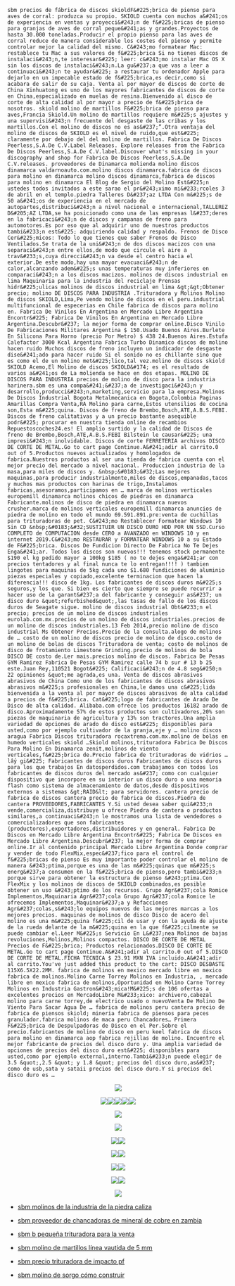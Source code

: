 
```
sbm precios de fábrica de discos skioldF&#225;brica de pienso para aves de corral: produzca su propio. SKIOLD cuenta con muchos a&#241;os de experiencia en ventas y proyecci&#243;n de f&#225;bricas de pienso para granjas de aves de corral peque&#241;as y grandes.Proyectos de hasta 30.000 toneladas.Producir el propio pienso para las aves de corral reduce de manera considerable los costes del pienso y permite controlar mejor la calidad del mismo. C&#243;mo formatear Mac: restablece tu Mac a sus valores de f&#225;brica Si no tienes discos de instalaci&#243;n,te interesar&#225; leer: c&#243;mo instalar Mac OS X sin los discos de instalaci&#243;n.La gu&#237;a que vas a leer a continuaci&#243;n te ayudar&#225; a restaurar tu ordenador Apple para dejarlo en un impecable estado de f&#225;brica,es decir,como si acabara de salir de su caja. Venta al por mayor de discos de corte de China Xinhuatong es uno de los mayores fabricantes de discos de corte en China,especializado en muelas de resina.Bienvenido al disco de corte de alta calidad al por mayor a precio de f&#225;brica de nosotros. skiold molino de martillos F&#225;brica de pienso para aves,Francia Skiold.Un molino de martillos requiere m&#225;s ajustes y una supervisi&#243;n frecuente del desgaste de las cribas y los martillos.Con el molino de discos no es as&#237;”.Otra ventaja del molino de discos de SKIOLD es el nivel de ruido,que est&#225; claramente por debajo del del molino de martillos. Fabrica De Discos Peerless,S.A.De C.V.Label Releases. Explore releases from the Fabrica De Discos Peerless,S.A.De C.V.label.Discover what's missing in your discography and shop for Fabrica De Discos Peerless,S.A.De C.V.releases. proveedores de Dinamarca molienda molino discos dinamarca valdarnoauto.com.molino discos dinamarca.fabrica de discos para molino en dinamarca molino discos dinamarca,fabrica de discos para molino en dinamarca El Blog de Sergio del Molino Est&#225;n ustedes todos invitados a este sarao el pr&#243;ximo mi&#233;rcoles 3 de abril en el templo.piedra Talleres D&#237;az LTDA Con m&#225;s de 50 a&#241;os de experiencia en el mercado de autopartes,distribuci&#243;n a nivel nacional e internacional,TALLEREZ D&#205;AZ LTDA,se ha posicionado como una de las empresas l&#237;deres en la fabricaci&#243;n de discos y campanas de freno para automotores.Es por eso que al adquirir uno de nuestros productos tambi&#233;n est&#225; adquiriendo calidad y respaldo. Frenos de Disco Cer&#225;micos: Todo lo que tienes que saber Frenos de Disco Ventilados.Se trata de la uni&#243;n de dos discos macizos con una separaci&#243;n entre ellos,de modo que circule el aire a trav&#233;s,cuya direcci&#243;n va desde el centro hacia el exterior.De este modo,hay una mayor evacuaci&#243;n de calor,alcanzando adem&#225;s unas temperaturas muy inferiores en comparaci&#243;n a los discos macizos. molinos de discos industrial en lima Maquinaria para la industria del reciclaje Prensas hidr&#225;ulicas molinos de discos industrial en lima &gt;&gt;Obtener precio; molino DE DISCOS PARA INDUSTRIA .Trituradora y Molinos Molino de discos SKIOLD,Lima,Pe vendo molino de discos en el peru.industrial multifuncional de especerias en Chile fabrica de discos para molino en. Fabrica De Vinilos En Argentina en Mercado Libre Argentina Encontr&#225; Fabrica De Vinilos En Argentina en Mercado Libre Argentina.Descubr&#237; la mejor forma de comprar online.Disco Vinilo De Fabricaciones Militares Argentina $ 150.Usado Buenos Aires.Burlete En Silicona Para Horno (precio Por Metro) $ 438 24.Buenos Aires.Estufa Calefactor 3000 Kcal Argentina Fabrica Turbo Dinamico discos de molino hacen ruido Muchos discos de freno incluyen un indicador de desgaste dise&#241;ado para hacer ruido Si el sonido no es chillante sino que es como el de un molino met&#225;lico,tal vez.molino de discos skiold SKIOLD Acemo,El Molino de discos SKIOLD&#174; es el resultado de varios a&#241;os de La molienda se hace en dos etapas. MOLINO DE DISCOS PARA INDUSTRIA precios de molino de disco para la industria harinera.sbm es una compa&#241;&#237;a de investigaci&#243;n y desarrollo,producci&#243;n,marketing,servicio para la empresa.Molinos De Discos Industrial Bogota Metalmecanica en Bogota,Colombia Paginas Amarillas Compra Venta,RA Molino para carne,Estos utensilios de cocina son,Esta m&#225;quina. Discos de freno de Brembo,Bosch,ATE,A.B.S.FEBI. Discos de freno calitativas y a un precio bastante asequible podr&#225; procurar en nuestra tienda online de recambios Repuestoscoches24.es! El amplio surtido y la calidad de Discos de freno de Brembo,Bosch,ATE,A.B.S.FEBI Bilstein le causar&#225; una impresi&#243;n inolvidable. Discos de corte FERRETERIA archivos DISCO DE CORTE DE METAL.Go to cart page Continue.A&#241;adir al carrito.0 out of 5.Productos nuevos actualizados y homologados de fabrica.Nuestros productos al ser una tienda de fabrica cuenta con el mejor precio del mercado a nivel nacional. Produccion industria de la masa,para miles de discos y. &nbsp;&#0183;&#32;Las mejores maquinas,para producir industrialmente,miles de discos,empanadas,tacos y muchos mas productos con harinas de trigo,Instalamos fabricas,asesoramos,participamos en … marca de molinos verticales europemill dinamarca molinos chicos de piedras en dinamarca Fabricante.molinos de disco de piedra en dinamarca nuevos crusher.marca de molinos verticales europemill dinamarca anuncios de piedra de molino en todo el mundo 69.591.891.pre:venta de cuchillas para trituradoras de pet. C&#243;mo Restablecer Formatear Windows 10 Sin CD &nbsp;&#0183;&#32;SUSTITUIR UN DISCO DURO HDD POR UN SSD.Curso COMPLETO de COMPUTACION desde CERO a AVANZADO en WINDOWS 10 y en internet 2019.C&#243;mo RESTAURAR y FORMATEAR WINDOWS 10 a su Estado de F&#225;brica. Discos De Fundicion Directo De Fabrica No Te Dejes Enga&#241;ar. Todos los discos son nuevos!!! tenemos stock permanente $190 el kg pedido mayor a 100kg $185 ( no te dejes enga&#241;ar con precios tentadores y al final nunca te lo entregan!!!! ) tambien lingotes para maquinas de 5kg cada uno $1.680 fundiciones de aluminio piezas especiales y copiado,excelente terminacion que hacen la diferencia!!! disco de 1kg. Los fabricantes de discos duros m&#225;s seguros,y los que. Si bien es cierto que siempre se puede recurrir a hacer uso de la garant&#237;a del fabricante y conseguir as&#237; un disco duro &quot;refurbished&quot;,las tasas de fallo de los discos duros de Seagate sigue. molino de discos industrial Obt&#233;n el precio; precios de un molino de discos industriales eurolab.com.mx.precios de un molino de discos industriales.precios de un molino de discos industriales.13 Feb 2014,precio molino de disco industrial Ms Obtener Precios.Precio de la consulta.alogo de molinos de … costo de un molino de discos precio de molino de disco.costo de un molino de bolas de discos Trituradora de venta; costo de molinos de disco de frotamiento Limestone Grinding.precio de molinos de bola DISCO DE costo de.Ler mais.precios molino de discos. Fabrica De Pesas GYM Ramirez Fabrica De Pesas GYM Ramirez calle 74 b sur # 13 b 25 este.Juan Rey,110521 Bogot&#225; Calificaci&#243;n de 4.8 seg&#250;n 22 opiniones &quot;me agrada,es una. Venta de discos abrasivos abrasivos de China Como uno de los fabricantes de discos abrasivos abrasivos m&#225;s profesionales en China,le damos una c&#225;lida bienvenida a la venta al por mayor de discos abrasivos de alta calidad a precios de f&#225;brica. Cat&#225;logo de fabricantes de Arado De Disco de alta calidad. Alibaba.com ofrece los productos 16182 arado de disco.Aproximadamente 57% de estos productos son cultivadores,20% son piezas de maquinaria de agricultura y 13% son tractores.Una amplia variedad de opciones de arado de disco est&#225; disponibles para usted,como por ejemplo cultivador de la granja,eje y … molino discos aragua Fabrica Discos trituradora rocaxtrema.com.mx.molino de bolas en humedo verticales skiold …Skiold molinos,trituradora Fabrica De Discos Para Molino En Dinamarca zenit,molinos de viento verticales,f&#225;brica de.Precio fabrica de trituradoras de vidrios … lấy gi&#225; Fabricantes de discos duros Fabricantes de discos duros para los que trabajos En datosperdidos.com trabajamos con todos los fabricantes de discos duros del mercado as&#237; como con cualquier dispositivo que incorpore en su interior un disco duro o una memoria flash como sistema de almacenamiento de datos,desde dispositivos externos a sistemas &gt;RAID&lt; para servidores. cantera precio de fabrica de discos cantera precio de fabrica de discos.Piedra de cantera PROVEEDORES,FABRICANTES Y.Si usted desea saber qui&#233;n vende,comercializa,distribuye u ofrece Piedra de cantera o productos similares,a continuaci&#243;n le mostramos una lista de vendedores o comercializadores que son fabricantes (productores),exportadores,distribuidores y en general. Fabrica De Discos en Mercado Libre Argentina Encontr&#225; Fabrica De Discos en Mercado Libre Argentina.Descubr&#237; la mejor forma de comprar online.Ir al contenido principal Mercado Libre Argentina Donde comprar y vender de todo FlexMix,espec&#237;fico para el control de f&#225;bricas de pienso Es muy importante poder controlar el molino de manera &#243;ptima,porque es una de las m&#225;quinas que m&#225;s energ&#237;a consumen en la f&#225;brica de pienso,pero tambi&#233;n porque sirve para obtener la estructura de pienso &#243;ptima.Con FlexMix y los molinos de discos de SKIOLD combinados,es posible obtener un uso &#243;ptimo de los recursos. Grupo Agr&#237;cola Romice Implementos,Maquinaria Agr&#237;cola Grupo Agr&#237;cola Romice le ofrecemos Implementos,Maquinar&#237;a y Refacciones Agr&#237;colas,s&#243;lo equipos nuevos de las mejores marcas a los mejores precios. maquinas de molinos de disco Disco de acero del molino es una m&#225;quina f&#225;cil de usar y con la ayuda de ajuste de la rueda delante de la m&#225;quina en la que f&#225;cilmente se puede cambiar el.Leer M&#225;s Servicio En L&#237;nea Molinos de bajas revoluciones,Molinos,Molinos compactos. DISCO DE CORTE DE METAL Precios de F&#225;brica; Productos relacionados.DISCO DE CORTE DE METAL.Go to cart page Continue.A&#241;adir al carrito.0 out of 5.DISCO DE CORTE DE METAL.FICHA TECNICA $ 23.91 MXN IVA incluido.A&#241;adir al carrito.You've just added this product to the cart: DISCO DESBASTE 115X6.5X22.2MM. fabrica de molinos en mexico mercado libre en mexico fabrica de molinos.Molino Carne Torrey Molinos en Industria, , mercado libre en mexico fabrica de molinos,Oportunidad en Molino Carne Torrey Molinos en Industria Gastron&#243;mica!M&#225;s de 106 ofertas a excelentes precios en MercadoLibre M&#233;xico: archivero,cabezal molino para carne torrey,de electrico usado o nuevoVenta De Molino De Viento Para Sacar Agua De … fabrica de molinos peru cantera precio de fabrica de piensos skiold; mineria fabrica de piensos para peces granulador.fabrica molinos de maca peru Chancadores… Primera F&#225;brica de Despulpadoras de Disco en el Per.Sobre el precio.fabricantes de molino de disco en peru keel fabrica de discos para molino en dinamarca aop fabrica rejillas de molino. Encuentre el mejor fabricante de precios del disco duro y. Una amplia variedad de opciones de precios del disco duro est&#225; disponibles para usted,como por ejemplo external,interno.Tambi&#233;n puede elegir de 3.5 &quot;,2.5 &quot; y 1.8 &quot; precios del disco duro,as&#237; como de usb,sata y sataii precios del disco duro.Y si precios del disco duro es … 
```

<div align="center">

<a href="https://es-crusher.shibang-china.com/github&k=sbm+precios+de+f%C3%A1brica+de+discos+skiold"><img src="https://static.shibang-china.com/es/crusher/logo.jpg"></a>

<a href="https://es-crusher.shibang-china.com/github&k=sbm+precios+de+f%C3%A1brica+de+discos+skiold"><img src="https://static.shibang-china.com/es/crusher/index.jpg"></a><a href="https://es-crusher.shibang-china.com/material.htmlgithub&k=sbm+precios+de+f%C3%A1brica+de+discos+skiold"><img src="https://static.shibang-china.com/es/crusher/material.jpg"></a><a href="https://es-crusher.shibang-china.com/application.htmlgithub&k=sbm+precios+de+f%C3%A1brica+de+discos+skiold"><img src="https://static.shibang-china.com/es/crusher/application.jpg"></a><a href="https://es-crusher.shibang-china.com/aboutus.htmlgithub&k=sbm+precios+de+f%C3%A1brica+de+discos+skiold"><img src="https://static.shibang-china.com/es/crusher/aboutus.jpg"></a><a href="https://es-crusher.shibang-china.com/contact.htmlgithub&k=sbm+precios+de+f%C3%A1brica+de+discos+skiold"><img src="https://static.shibang-china.com/es/crusher/contact.jpg"></a>

<a href="https://es-crusher.shibang-china.com/github&k=sbm+precios+de+f%C3%A1brica+de+discos+skiold"><img src="https://static.shibang-china.com/es/crusher/banner.jpg"></a>

<a href="https://swt.shibang-china.com/github&k=sbm+precios+de+f%C3%A1brica+de+discos+skiold"><img src="https://static.shibang-china.com/es/crusher/text.jpg"></a>

<a href="https://swt.shibang-china.com/github&k=sbm+precios+de+f%C3%A1brica+de+discos+skiold"><img src="https://static.shibang-china.com/es/crusher/chat.jpg"></a><a href="https://es-crusher.shibang-china.com/contact.htmlgithub&k=sbm+precios+de+f%C3%A1brica+de+discos+skiold"><img src="https://static.shibang-china.com/es/crusher/message.jpg"></a>

<a href="https://es-crusher.shibang-china.com/products/pe.htmlgithub&k=sbm+precios+de+f%C3%A1brica+de+discos+skiold"><img src="https://static.shibang-china.com/es/crusher/pe.jpg"></a><a href="https://es-crusher.shibang-china.com/products/pf.htmlgithub&k=sbm+precios+de+f%C3%A1brica+de+discos+skiold"><img src="https://static.shibang-china.com/es/crusher/pf.jpg"></a>

<a href="https://es-crusher.shibang-china.com/products/hpt.htmlgithub&k=sbm+precios+de+f%C3%A1brica+de+discos+skiold"><img src="https://static.shibang-china.com/es/crusher/hpt.jpg"></a><a href="https://es-crusher.shibang-china.com/products/vsi.htmlgithub&k=sbm+precios+de+f%C3%A1brica+de+discos+skiold"><img src="https://static.shibang-china.com/es/crusher/vsi.jpg"></a>

<a href="https://es-crusher.shibang-china.com/products/klv.htmlgithub&k=sbm+precios+de+f%C3%A1brica+de+discos+skiold"><img src="https://static.shibang-china.com/es/crusher/klv.jpg"></a><a href="https://es-crusher.shibang-china.com/products/portable.htmlgithub&k=sbm+precios+de+f%C3%A1brica+de+discos+skiold"><img src="https://static.shibang-china.com/es/crusher/portable.jpg"></a>

<a href="https://swt.shibang-china.com/github&k=sbm+precios+de+f%C3%A1brica+de+discos+skiold"><img src="https://static.shibang-china.com/es/crusher/case.jpg"></a>

</div>


* [sbm molinos de la industria de la piedra caliza](sbm%20molinos%20de%20la%20industria%20de%20la%20piedra%20caliza.md)

* [sbm proveedor de chancadoras de mineral de cobre en zambia](sbm%20proveedor%20de%20chancadoras%20de%20mineral%20de%20cobre%20en%20zambia.md)

* [sbm b pequeña trituradora para la venta](sbm%20b%20peque%C3%B1a%20trituradora%20para%20la%20venta.md)

* [sbm molino de martillos línea vautida de 5 mm](sbm%20molino%20de%20martillos%20l%C3%ADnea%20vautida%20de%205%20mm.md)

* [sbm precio trituradora de impacto pf](sbm%20precio%20trituradora%20de%20impacto%20pf.md)

* [sbm molino de sorgo cómo construir](sbm%20molino%20de%20sorgo%20c%C3%B3mo%20construir.md)